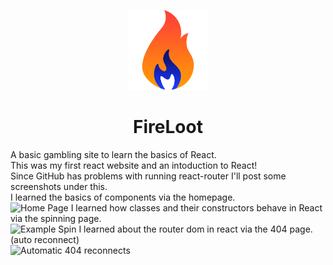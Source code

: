 <!-- Xiler Icon -->
<p align="center">
    <img src="https://raw.githubusercontent.com/Arthurdw/Learning/master/Self/react-GamblingSite/public/assets/IconFullLow.png" width="128" alt="FireLoot" >
</p>
<h1 align="center">FireLoot</h1>

<!-- Description -->
A basic gambling site to learn the basics of React.  
This was my first react website and an intoduction to React!  
Since GitHub has problems with running react-router I'll post some screenshots under this.  
I learned the basics of components via the homepage.  
![Home Page](https://the-earth.is-inside.me/cZcXASj0.png)
I learned how classes and their constructors behave in React via the spinning page.  
![Example Spin](https://the-earth.is-inside.me/z5JXEHCb.gif)
I learned about the router dom in react via the 404 page. (auto reconnect)  
![Automatic 404 reconnects](https://the-earth.is-inside.me/qTcnmsSp.png)
